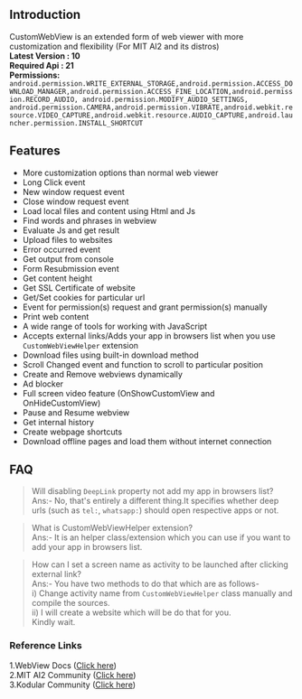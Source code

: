 ## Introduction
CustomWebView is an extended form of web viewer with more customization and flexibility (For MIT AI2 and its distros)<br>
**Latest Version : 10**<br>
**Required Api : 21** <br>
**Permissions:** `android.permission.WRITE_EXTERNAL_STORAGE,android.permission.ACCESS_DOWNLOAD_MANAGER,android.permission.ACCESS_FINE_LOCATION,android.permission.RECORD_AUDIO, android.permission.MODIFY_AUDIO_SETTINGS, android.permission.CAMERA,android.permission.VIBRATE,android.webkit.resource.VIDEO_CAPTURE,android.webkit.resource.AUDIO_CAPTURE,android.launcher.permission.INSTALL_SHORTCUT`

## Features
- More customization options than normal web viewer
- Long Click event
- New window request event
- Close window request event
- Load local files and content using Html and Js
- Find words and phrases in webview
- Evaluate Js and get result
- Upload files to websites
- Error occurred event
- Get output from console
- Form Resubmission event
- Get content height
- Get SSL Certificate of website
- Get/Set cookies for particular url
- Event for permission(s) request and grant permission(s) manually
- Print web content
- A wide range of tools for working with JavaScript
- Accepts external links/Adds your app in browsers list when you use `CustomWebViewHelper` extension
- Download files using built-in download method
- Scroll Changed event and function to scroll to particular position
- Create and Remove webviews dynamically
- Ad blocker 
- Full screen video feature (OnShowCustomView and OnHideCustomView)
- Pause and Resume webview
- Get internal history
- Create webpage shortcuts
- Download offline pages and load them without internet connection

## FAQ
> Will disabling `DeepLink` property not add my app in browsers list?<br>
Ans:- No, that's entirely a different thing.It specifies whether deep urls (such as `tel:`, `whatsapp:`) should open respective apps or not.


> What is CustomWebViewHelper extension? <br>
Ans:- It is an helper class/extension which you can use if you want to add your app in browsers list.<br>

> How can I set a screen name as activity to be launched after clicking external link? <br>
Ans:- You have two methods to do that which are as follows- <br>
i) Change activity name from `CustomWebViewHelper` class manually and compile the sources. <br>
ii) I will create a website which will be do that for you.<br>Kindly wait.


### Reference Links
1.WebView Docs (<a href="https://developer.android.com/reference/android/webkit/WebView">Click here</a>)<br>
2.MIT AI2 Community (<a href="https://community.appinventor.mit.edu/t/customwebview-an-extended-form-of-web-viewer/9934/">Click here</a>)<br>
3.Kodular Community (<a href="https://community.kodular.io/t/customwebview-an-extended-form-of-web-viewer/63037">Click here</a>)
